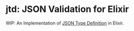 # jtd: JSON Validation for Elixir

WIP: An Implementation of [JSON Type Definition](https://jsontypedef.com/) in Elixir.
